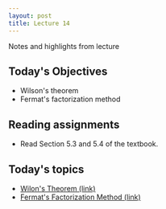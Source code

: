 ```yaml
---
layout: post
title: Lecture 14
---
```


Notes and highlights from lecture

## Today's Objectives

* Wilson's theorem
* Fermat's factorization method

## Reading assignments

* Read Section 5.3 and 5.4 of the textbook.

## Today's topics
* <a target="_parent" href="https://wcasper.github.io/math430spring2023/topics/015-wilson-theorem.html">Wilon's Theorem (link)</a>
* <a target="_parent" href="https://wcasper.github.io/math430spring2023/topics/016-fermat-factorization.html">Fermat's Factorization Method (link)</a>


